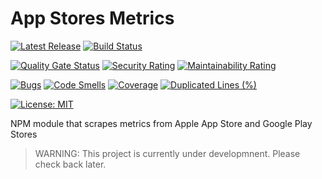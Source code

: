 # App Stores Metrics

[![Latest Release][release-badge]][release-url]
[![Build Status][github-badge]][github-url]

[![Quality Gate Status][sonarcloud-status-badge]][sonarcloud-url]
[![Security Rating][sonarcloud-security-badge]][sonarcloud-url]
[![Maintainability Rating][sonarcloud-maintainability-badge]][sonarcloud-url]

[![Bugs][sonarcloud-bugs-badge]][sonarcloud-url]
[![Code Smells][sonarcloud-codesmells-badge]][sonarcloud-url]
[![Coverage][sonarcloud-coverage-badge]][sonarcloud-url]
[![Duplicated Lines (%)][sonarcloud-duplicated-badge]][sonarcloud-url]

[![License: MIT][license-badge]][license-url]

NPM module that scrapes metrics from Apple App Store and Google Play Stores

> WARNING: This project is currently under developmnent.
> Please check back later.

[release-badge]: https://img.shields.io/github/v/release/timoa/app-stores-metrics?logoColor=orange
[release-url]: https://github.com/timoa/app-stores-metrics/releases
[github-badge]: https://github.com/timoa/app-stores-metrics/workflows/Build/badge.svg
[github-url]: https://github.com/timoa/app-stores-metrics/actions?query=workflow%3ABuild
[sonarcloud-url]: https://sonarcloud.io/dashboard?id=timoa_app-stores-metrics
[sonarcloud-status-badge]: https://sonarcloud.io/api/project_badges/measure?project=timoa_app-stores-metrics&metric=alert_status
[sonarcloud-security-badge]: https://sonarcloud.io/api/project_badges/measure?project=timoa_app-stores-metrics&metric=security_rating
[sonarcloud-maintainability-badge]: https://sonarcloud.io/api/project_badges/measure?project=timoa_app-stores-metrics&metric=sqale_rating
[sonarcloud-bugs-badge]: https://sonarcloud.io/api/project_badges/measure?project=timoa_app-stores-metrics&metric=bugs
[sonarcloud-codesmells-badge]: https://sonarcloud.io/api/project_badges/measure?project=timoa_app-stores-metrics&metric=code_smells
[sonarcloud-coverage-badge]: https://sonarcloud.io/api/project_badges/measure?project=timoa_app-stores-metrics&metric=coverage
[sonarcloud-duplicated-badge]: https://sonarcloud.io/api/project_badges/measure?project=timoa_app-stores-metrics&metric=duplicated_lines_density
[license-badge]: https://img.shields.io/badge/License-MIT-blue.svg
[license-url]: https://raw.githubusercontent.com/timoa/app-stores-prometheus-exporter/main/LICENSE
